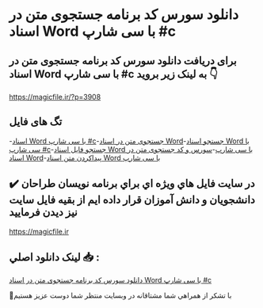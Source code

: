 # دانلود سورس کد برنامه جستجوی متن در اسناد Word با سی شارپ #c

## برای دریافت دانلود سورس کد برنامه جستجوی متن در اسناد Word با سی شارپ #c به لینک زیر بروید 👇

https://magicfile.ir/?p=3908

## تگ های فایل

-[اسناد Word با سی شارپ #c](https://magicfile.ir/product/%d8%b3%d9%88%d8%b1%d8%b3-%da%a9%d8%af-%d8%a8%d8%b1%d9%86%d8%a7%d9%85%d9%87-%d8%ac%d8%b3%d8%aa%d8%ac%d9%88%db%8c-%d9%85%d8%aa%d9%86-%d8%af%d8%b1-%d8%a7%d8%b3%d9%86%d8%a7%d8%af-word-%d8%b3%db%8c-%d8%b4%d8%a7%d8%b1%d9%be/)-[جستجوی متن در اسناد Word](https://magicfile.ir/product/%d8%b3%d9%88%d8%b1%d8%b3-%da%a9%d8%af-%d8%a8%d8%b1%d9%86%d8%a7%d9%85%d9%87-%d8%ac%d8%b3%d8%aa%d8%ac%d9%88%db%8c-%d9%85%d8%aa%d9%86-%d8%af%d8%b1-%d8%a7%d8%b3%d9%86%d8%a7%d8%af-word-%d8%b3%db%8c-%d8%b4%d8%a7%d8%b1%d9%be/)-[جستجو اسناد Word با سی شارپ #c](https://magicfile.ir/product/%d8%b3%d9%88%d8%b1%d8%b3-%da%a9%d8%af-%d8%a8%d8%b1%d9%86%d8%a7%d9%85%d9%87-%d8%ac%d8%b3%d8%aa%d8%ac%d9%88%db%8c-%d9%85%d8%aa%d9%86-%d8%af%d8%b1-%d8%a7%d8%b3%d9%86%d8%a7%d8%af-word-%d8%b3%db%8c-%d8%b4%d8%a7%d8%b1%d9%be/)-[جستجو فایل اسناد Word با سی شارپ](https://magicfile.ir/product/%d8%b3%d9%88%d8%b1%d8%b3-%da%a9%d8%af-%d8%a8%d8%b1%d9%86%d8%a7%d9%85%d9%87-%d8%ac%d8%b3%d8%aa%d8%ac%d9%88%db%8c-%d9%85%d8%aa%d9%86-%d8%af%d8%b1-%d8%a7%d8%b3%d9%86%d8%a7%d8%af-word-%d8%b3%db%8c-%d8%b4%d8%a7%d8%b1%d9%be/)-[سورس و کد جستجوی متن در اسناد Word](https://magicfile.ir/product/%d8%b3%d9%88%d8%b1%d8%b3-%da%a9%d8%af-%d8%a8%d8%b1%d9%86%d8%a7%d9%85%d9%87-%d8%ac%d8%b3%d8%aa%d8%ac%d9%88%db%8c-%d9%85%d8%aa%d9%86-%d8%af%d8%b1-%d8%a7%d8%b3%d9%86%d8%a7%d8%af-word-%d8%b3%db%8c-%d8%b4%d8%a7%d8%b1%d9%be/)-[پیداکردن متن اسناد Word با سی شارپ](https://magicfile.ir/product/%d8%b3%d9%88%d8%b1%d8%b3-%da%a9%d8%af-%d8%a8%d8%b1%d9%86%d8%a7%d9%85%d9%87-%d8%ac%d8%b3%d8%aa%d8%ac%d9%88%db%8c-%d9%85%d8%aa%d9%86-%d8%af%d8%b1-%d8%a7%d8%b3%d9%86%d8%a7%d8%af-word-%d8%b3%db%8c-%d8%b4%d8%a7%d8%b1%d9%be/)

## ✔️ در سايت فايل هاي ويژه اي براي برنامه نويسان طراحان دانشجويان و دانش آموزان قرار داده ايم از بقيه فايل سايت نيز ديدن فرماييد

https://magicfile.ir


## لينک دانلود اصلي 📥 :

[دانلود سورس کد برنامه جستجوی متن در اسناد Word با سی شارپ #c](https://magicfile.ir/product/%d8%b3%d9%88%d8%b1%d8%b3-%da%a9%d8%af-%d8%a8%d8%b1%d9%86%d8%a7%d9%85%d9%87-%d8%ac%d8%b3%d8%aa%d8%ac%d9%88%db%8c-%d9%85%d8%aa%d9%86-%d8%af%d8%b1-%d8%a7%d8%b3%d9%86%d8%a7%d8%af-word-%d8%b3%db%8c-%d8%b4%d8%a7%d8%b1%d9%be/) 


🙏با تشکر از همراهي شما مشتاقانه در وبسایت منتظر شما دوست عزیز هستیم

